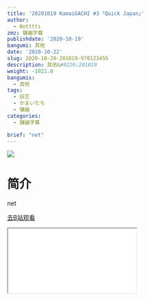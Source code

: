 ```yaml
---
title: '20201019 KamaiGACHI #3 ｢Quick Japan｣'
author:
  - Notttti
zmz: 镰鼬字幕
publishdate: '2020-10-19'
bangumi: 其他
date: '2020-10-22'
slug: 2020-10-20-201019-970123455
description: 其他&#8226;201019
weight: -1022.0
bangumis:
  - 其他
tags:
  - 综艺
  - かまいたち
  - 镰鼬
categories:
  - 镰鼬字幕

brief: "net"
---
```

![](https://raw.githubusercontent.com/tcgriffith/owaraisite/master/static/tmpimg/46cbf31a509126cb086044ed0398990c70774b4d.jpg.480.jpg)
# 简介  
net  

[去B站观看](https://www.bilibili.com/video/av970123455/)
<div class ="resp-container"><iframe class="testiframe" src="//player.bilibili.com/player.html?aid=970123455"", scrolling="no", allowfullscreen="true" > </iframe></div> 

